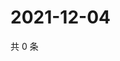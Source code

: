 # 2021-12-04

共 0 条

<!-- BEGIN WEIBO -->
<!-- 最后更新时间 Sat Dec 04 2021 11:00:31 GMT+0800 (China Standard Time) -->

<!-- END WEIBO -->
